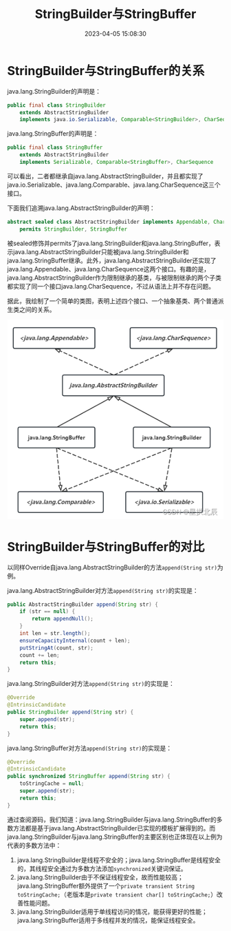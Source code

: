 ﻿---
title: StringBuilder与StringBuffer
date: 2023-04-05 15:08:30
summary: 本文剖析java.lang.StringBuilder与java.lang.StringBuffer的关系，并对比二者，是一道常见的面试题。
tags:
- Java
categories:
- Java
---

# StringBuilder与StringBuffer的关系

java.lang.StringBuilder的声明是：

```java
public final class StringBuilder
    extends AbstractStringBuilder
    implements java.io.Serializable, Comparable<StringBuilder>, CharSequence
```

java.lang.StringBuffer的声明是：

```java
public final class StringBuffer
    extends AbstractStringBuilder
    implements Serializable, Comparable<StringBuffer>, CharSequence
```

可以看出，二者都继承自java.lang.AbstractStringBuilder，并且都实现了java.io.Serializable、java.lang.Comparable、java.lang.CharSequence这三个接口。

下面我们追溯java.lang.AbstractStringBuilder的声明：

```java
abstract sealed class AbstractStringBuilder implements Appendable, CharSequence
    permits StringBuilder, StringBuffer
```

被sealed修饰并permits了java.lang.StringBuilder和java.lang.StringBuffer，表示java.lang.AbstractStringBuilder只能被java.lang.StringBuilder和java.lang.StringBuffer继承。此外，java.lang.AbstractStringBuilder还实现了java.lang.Appendable、java.lang.CharSequence这两个接口。有趣的是，java.lang.AbstractStringBuilder作为限制继承的基类，与被限制继承的两个子类都实现了同一个接口java.lang.CharSequence，不过从语法上并不存在问题。

据此，我绘制了一个简单的类图，表明上述四个接口、一个抽象基类、两个普通派生类之间的关系。

![](../../../images/软件开发/Java/StringBuilder与StringBuffer/1.png)

# StringBuilder与StringBuffer的对比

以同样Override自java.lang.AbstractStringBuilder的方法`append(String str)`为例。

java.lang.AbstractStringBuilder对方法`append(String str)`的实现是：
```java
public AbstractStringBuilder append(String str) {
    if (str == null) {
        return appendNull();
    }
    int len = str.length();
    ensureCapacityInternal(count + len);
    putStringAt(count, str);
    count += len;
    return this;
}
```

java.lang.StringBuilder对方法`append(String str)`的实现是：
```java
@Override
@IntrinsicCandidate
public StringBuilder append(String str) {
    super.append(str);
    return this;
}
```

java.lang.StringBuffer对方法`append(String str)`的实现是：

```java
@Override
@IntrinsicCandidate
public synchronized StringBuffer append(String str) {
    toStringCache = null;
    super.append(str);
    return this;
}
```

通过查阅源码，我们知道：java.lang.StringBuilder与java.lang.StringBuffer的多数方法都是基于java.lang.AbstractStringBuilder已实现的模板扩展得到的。而java.lang.StringBuilder与java.lang.StringBuffer的主要区别也正体现在以上例为代表的多数方法中：
1. java.lang.StringBuilder是线程不安全的；java.lang.StringBuffer是线程安全的，其线程安全通过为多数方法添加`synchronized`关键词保证。
2. java.lang.StringBuilder由于不保证线程安全，故而性能较高；java.lang.StringBuffer额外提供了一个`private transient String toStringCache;`（老版本是`private transient char[] toStringCache;`）改善性能问题。
3. java.lang.StringBuilder适用于单线程访问的情况，能获得更好的性能；java.lang.StringBuffer适用于多线程并发的情况，能保证线程安全。
